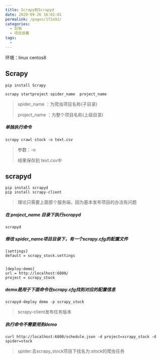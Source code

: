 ```yaml
---
title: Scrapy和Scrapyd
date: 2020-09-26 16:02:01
permalink: /pages/1f2a92/
categories:
  - 后端
  - 项目部署
tags:
  - 
---
```

环境：linux centos8

## Scrapy

    pip install Scrapy

    scrapy startproject spider_name  project_name 
    
> spider_name ：为爬虫项目名称(子目录)
>
>project_name ：为整个项目名称(上级目录)
    
##### 单独执行命令

    scrapy crawl stock -o text.csv
    
> 参数：-o
>
> 结果保存到 text.csv中 

## scrapyd

    pip install scrapyd
    pip install scrapy-client

>  理论只需要上面那个服务端，因为基本发布项目的办法有问题

##### 在 project_name 目录下执行scrapyd

    scrapyd

##### 修改 spider_name项目目录下，有一个scrapy.cfg的配置文件
    
    [settings]
    default = scrapy_stock.settings
    
    
    [deploy:demo]
    url = http://localhost:6800/
    project = scrapy_stock
    
##### demo是用于下面命令在scrapy.cfg找到对应的配置信息

    scrapyd-deploy demo -p scrapy_stock
> scrapy-client发布任务版本

##### 执行命令不需要用到demo

    curl http://localhost:6800/schedule.json -d project=scrapy_stock -d spider=stock
> spider:去scrapy_stock项目下找名为:stock的爬虫任务

    

